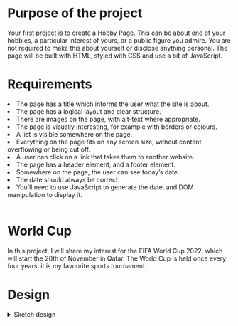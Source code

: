 # Purpose of the project
Your first project is to create a Hobby Page. This can be about one of your hobbies, a particular interest of yours, or a public figure you admire. You are not required to make this about yourself or disclose anything personal. The page will be built with HTML, styled with CSS and use a bit of JavaScript.

# Requirements
<li>The page has a title which informs the user what the site is about.</li>
<li>The page has a logical layout and clear structure.</li>
<li>There are images on the page, with alt-text where appropriate.</li>
<li>The page is visually interesting, for example with borders or colours.</li>
<li>A list is visible somewhere on the page.</li>
<li>Everything on the page fits on any screen size, without content overflowing or being cut off.</li>
<li>A user can click on a link that takes them to another website.</li>
<li>The page has a header element, and a footer element.</li>
<li>Somewhere on the page, the user can see today’s date. </li>
<li>The date should always be correct. </li>
<li>You’ll need to use JavaScript to generate the date, and DOM manipulation to display it.</li>
<br>

# World Cup
In this project, I will share my interest for the FIFA World Cup 2022, 
which will start the 20th of November in Qatar.
The World Cup is held once every four years, it is my favourite sports tournament.
<br>

# Design
<details>
<summary>Sketch design </summary>
<br>

</details>
